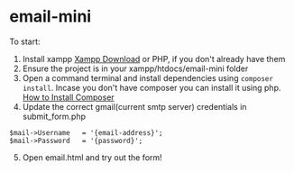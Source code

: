 ﻿# email-mini
To start:
1. Install xampp [Xampp Download](https://www.apachefriends.org/download.html) or PHP, if you don't already have them
1. Ensure the project is in your xampp/htdocs/email-mini folder
1. Open a command terminal and install dependencies using `composer install`. Incase you don't have composer you can install it using php. [How to Install Composer](https://www.hostinger.com/tutorials/how-to-install-composer)
1. Update the correct gmail(current smtp server) credentials in submit_form.php
```
$mail->Username   = '{email-address}';
$mail->Password   = '{password}';  
```
5. Open email.html and try out the form!

